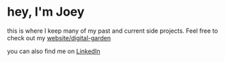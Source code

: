 # hey, I'm Joey

this is where I keep many of my past and current side projects. Feel free to check out my [website/digital-garden](https://joey-krueger.com)

you can also find me on [LinkedIn](https://www.linkedin.com/in/jkru3/)

<!--
**jkru3/jkru3** is a ✨ _special_ ✨ repository because its `README.md` (this file) appears on your GitHub profile.

Here are some ideas to get you started:


- 🔭 I’m currently working on ...
- 🌱 I’m currently learning ...
- 👯 I’m looking to collaborate on ...
- 🤔 I’m looking for help with ...
- 💬 Ask me about ...
- 📫 How to reach me: ...
- 😄 Pronouns: ...
- ⚡ Fun fact: ...
-->
